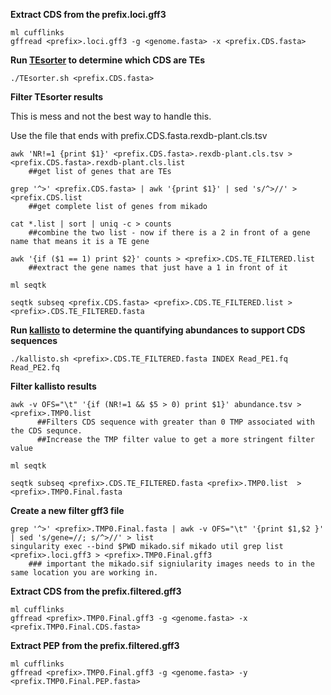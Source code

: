 **Extract CDS from the prefix.loci.gff3**

```
ml cufflinks
gffread <prefix>.loci.gff3 -g <genome.fasta> -x <prefix.CDS.fasta>
```
  
**Run [TEsorter](https://github.com/PeanutBase/BIND_annotation/blob/main/scripts/mikado/TEsorter.sh) to determine which CDS are TEs**
```
./TEsorter.sh <prefix.CDS.fasta>
```
**Filter TEsorter results**

This is mess and not the best way to handle this. 

Use the file that ends with prefix.CDS.fasta.rexdb-plant.cls.tsv

```
awk 'NR!=1 {print $1}' <prefix.CDS.fasta>.rexdb-plant.cls.tsv > <prefix.CDS.fasta>.rexdb-plant.cls.list 
    ##get list of genes that are TEs

grep '^>' <prefix.CDS.fasta> | awk '{print $1}' | sed 's/^>//' > <prefix.CDS.list  
    ##get complete list of genes from mikado

cat *.list | sort | uniq -c > counts  
    ##combine the two list - now if there is a 2 in front of a gene name that means it is a TE gene

awk '{if ($1 == 1) print $2}' counts > <prefix>.CDS.TE_FILTERED.list  
    ##extract the gene names that just have a 1 in front of it

ml seqtk

seqtk subseq <prefix.CDS.fasta> <prefix>.CDS.TE_FILTERED.list > <prefix>.CDS.TE_FILTERED.fasta

```

**Run [kallisto](https://github.com/PeanutBase/BIND_annotation/blob/main/scripts/mikado/kallisto.sh) to determine the quantifying abundances to support CDS sequences** 
```
./kallisto.sh <prefix>.CDS.TE_FILTERED.fasta INDEX Read_PE1.fq Read_PE2.fq
```

**Filter kallisto results**

```
awk -v OFS="\t" '{if (NR!=1 && $5 > 0) print $1}' abundance.tsv > <prefix>.TMP0.list  
      ##Filters CDS sequence with greater than 0 TMP associated with the CDS sequnce. 
      ##Increase the TMP filter value to get a more stringent filter value

ml seqtk

seqtk subseq <prefix>.CDS.TE_FILTERED.fasta <prefix>.TMP0.list  > <prefix>.TMP0.Final.fasta
```
**Create a new filter gff3 file**
```
grep '^>' <prefix>.TMP0.Final.fasta | awk -v OFS="\t" '{print $1,$2 }' | sed 's/gene=//; s/^>//' > list
singularity exec --bind $PWD mikado.sif mikado util grep list <prefix>.loci.gff3 > <prefix>.TMP0.Final.gff3
    ### important the mikado.sif signiularity images needs to in the same location you are working in.
```

**Extract CDS from the prefix.filtered.gff3**

```
ml cufflinks
gffread <prefix>.TMP0.Final.gff3 -g <genome.fasta> -x <prefix.TMP0.Final.CDS.fasta>
```

**Extract PEP from the prefix.filtered.gff3**

```
ml cufflinks
gffread <prefix>.TMP0.Final.gff3 -g <genome.fasta> -y <prefix.TMP0.Final.PEP.fasta>
```
